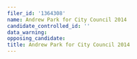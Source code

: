 ```yaml
---
filer_id: '1364308'
name: Andrew Park for City Council 2014
candidate_controlled_id: ''
data_warning: 
opposing_candidate: 
title: Andrew Park for City Council 2014
---
```

